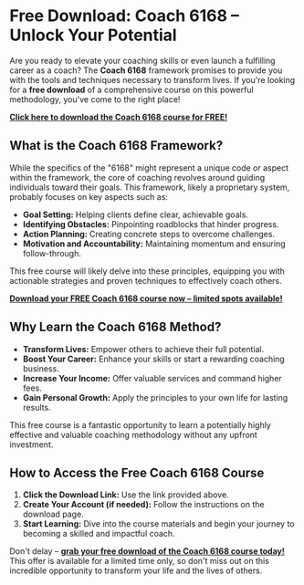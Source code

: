 # Free Download: Coach 6168 – Unlock Your Potential

Are you ready to elevate your coaching skills or even launch a fulfilling career as a coach? The **Coach 6168** framework promises to provide you with the tools and techniques necessary to transform lives. If you're looking for a **free download** of a comprehensive course on this powerful methodology, you've come to the right place!

[**Click here to download the Coach 6168 course for FREE!**](https://udemywork.com/coach-6168)

## What is the Coach 6168 Framework?

While the specifics of the "6168" might represent a unique code or aspect within the framework, the core of coaching revolves around guiding individuals toward their goals. This framework, likely a proprietary system, probably focuses on key aspects such as:

*   **Goal Setting:** Helping clients define clear, achievable goals.
*   **Identifying Obstacles:** Pinpointing roadblocks that hinder progress.
*   **Action Planning:** Creating concrete steps to overcome challenges.
*   **Motivation and Accountability:** Maintaining momentum and ensuring follow-through.

This free course will likely delve into these principles, equipping you with actionable strategies and proven techniques to effectively coach others.

[**Download your FREE Coach 6168 course now – limited spots available!**](https://udemywork.com/coach-6168)

## Why Learn the Coach 6168 Method?

*   **Transform Lives:** Empower others to achieve their full potential.
*   **Boost Your Career:** Enhance your skills or start a rewarding coaching business.
*   **Increase Your Income:** Offer valuable services and command higher fees.
*   **Gain Personal Growth:** Apply the principles to your own life for lasting results.

This free course is a fantastic opportunity to learn a potentially highly effective and valuable coaching methodology without any upfront investment.

## How to Access the Free Coach 6168 Course

1.  **Click the Download Link:** Use the link provided above.
2.  **Create Your Account (if needed):** Follow the instructions on the download page.
3.  **Start Learning:** Dive into the course materials and begin your journey to becoming a skilled and impactful coach.

Don't delay – [**grab your free download of the Coach 6168 course today!**](https://udemywork.com/coach-6168) This offer is available for a limited time only, so don't miss out on this incredible opportunity to transform your life and the lives of others.
